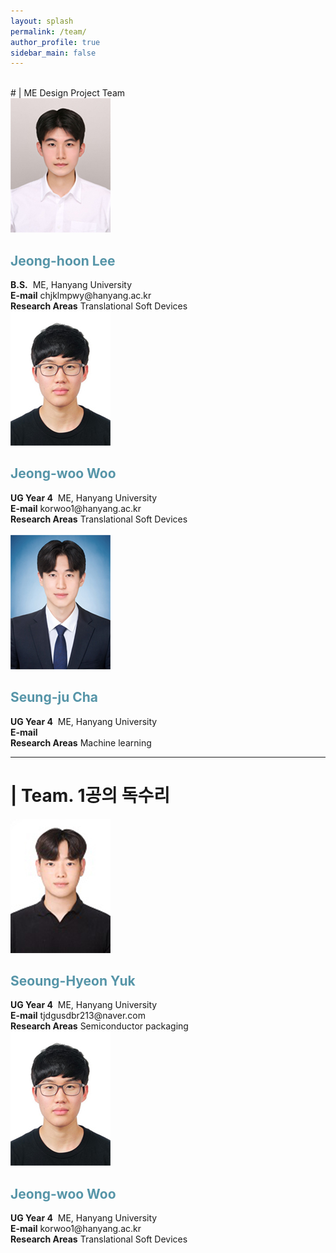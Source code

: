 ```yaml
---
layout: splash
permalink: /team/
author_profile: true
sidebar_main: false
---
```

<br>
# | ME Design Project Team
<html>
<head>
    <title>Lab Members</title>
    <link rel="stylesheet" href="style.css">
</head>
<body>
    <div class="member-container">
        <div class="member">
            <a href="https://sites.google.com/hanyang.ac.kr/tsdlab/members" style="color: #5695A8;">
                <img src="./../assets/new_images/team/jeonghoon_final.jpg" alt="Member 1">
            </a>
            <div class="member-info">
                <h2 style="color: #5695A8;">Jeong-hoon Lee</h2>
                <strong>B.S.</strong>&nbsp;&nbsp;ME, Hanyang University
                <br><strong>E-mail</strong> chjklmpwy@hanyang.ac.kr
                <br><strong>Research Areas</strong> Translational Soft Devices
            </div>
        </div>
        <div class="member">
            <a href="https://sites.google.com/hanyang.ac.kr/tsdlab/members" style="color: #5695A8;">
                <img src="./../assets/new_images/team/jeongwoo_final.jpg" alt="Member 2">
            </a>
            <div class="member-info">
                <h2 style="color: #5695A8;">Jeong-woo Woo</h2>
                <strong>UG Year 4</strong>&nbsp;&nbsp;ME, Hanyang University
                <br><strong>E-mail</strong> korwoo1@hanyang.ac.kr
                <br><strong>Research Areas</strong> Translational Soft Devices
            </div>
        </div>
    </div>
    <br>
    <div class="member-container">
        <div class="member">
            <a href="https://sites.google.com/view/hyu-mm/members" style="color: #5695A8;">
                <img src="./../assets/new_images/team/seungju_final.jpg" alt="Member 1">
            </a>
            <div class="member-info">
                <h2 style="color: #5695A8;">Seung-ju Cha</h2>
                <strong>UG Year 4</strong>&nbsp;&nbsp;ME, Hanyang University
                <br><strong>E-mail</strong> 
                <br><strong>Research Areas</strong> Machine learning
            </div>
        </div>
    </div>
</body>
</html>

---
# | Team. 1공의 독수리
<html>
<head>
    <title>Lab Members</title>
    <link rel="stylesheet" href="style.css">
</head>
<body>
    <div class="member-container">
        <div class="member">
            <a href="http://mcdm.hanyang.ac.kr/sub1_1.jsp?no=4" style="color: #5695A8;">
                <img src="./../assets/new_images/team/seonghyeon_final.jpg" alt="Member 1">
            </a>
            <div class="member-info">
                <h2 style="color: #5695A8;">Seoung-Hyeon Yuk</h2>
                <strong>UG Year 4</strong>&nbsp;&nbsp;ME, Hanyang University
                <br><strong>E-mail</strong> tjdgusdbr213@naver.com
                <br><strong>Research Areas</strong> Semiconductor packaging
            </div>
        </div>
        <div class="member">
            <a href="https://sites.google.com/hanyang.ac.kr/tsdlab/members" style="color: #5695A8;">
                <img src="./../assets/new_images/team/jeongwoo_final.jpg" alt="Member 2">
            </a>
            <div class="member-info">
                <h2 style="color: #5695A8;">Jeong-woo Woo</h2>
                <strong>UG Year 4</strong>&nbsp;&nbsp;ME, Hanyang University
                <br><strong>E-mail</strong> korwoo1@hanyang.ac.kr
                <br><strong>Research Areas</strong> Translational Soft Devices
            </div>
        </div>
    </div>



